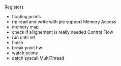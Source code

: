 Registers
- floating points
- rip read and write with pie support
Memory Access
- memory map
- check if allignement is really needed
Control Flow
- run until ret
- finish
- break point hw
- watch points
- catch syscall
MultiThread